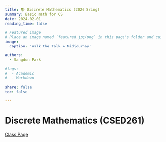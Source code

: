 ```yaml
---
title: 📚 Discrete Mathematics (2024 Sring) 
summary: Basic math for CS
date: 2024-02-01
reading_time: false

# Featured image
# Place an image named `featured.jpg/png` in this page's folder and customize its options here.
image:
  caption: 'Walk the Talk + Midjourney'

authors:
  - Sangdon Park

#tags:
#  - Academic
#  - Markdown
  
share: false
toc: false

---
```



# Discrete Mathematics (CSED261)

[Class Page](https://plms.postech.ac.kr/course/view.php?id=9586)
